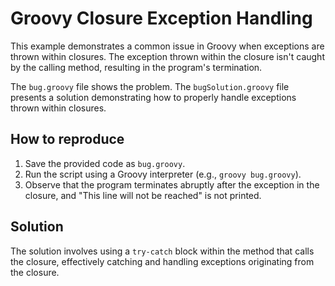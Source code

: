 # Groovy Closure Exception Handling
This example demonstrates a common issue in Groovy when exceptions are thrown within closures.  The exception thrown within the closure isn't caught by the calling method, resulting in the program's termination.

The `bug.groovy` file shows the problem. The `bugSolution.groovy` file presents a solution demonstrating how to properly handle exceptions thrown within closures.

## How to reproduce
1. Save the provided code as `bug.groovy`.
2. Run the script using a Groovy interpreter (e.g., `groovy bug.groovy`).
3. Observe that the program terminates abruptly after the exception in the closure, and "This line will not be reached" is not printed.

## Solution
The solution involves using a `try-catch` block within the method that calls the closure, effectively catching and handling exceptions originating from the closure.